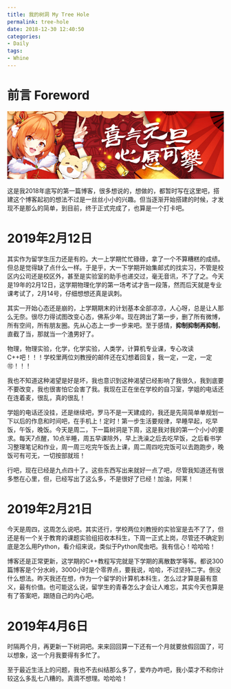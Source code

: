 ```yaml
---
title: 我的树洞 My Tree Hole
permalink: tree-hole
date: 2018-12-30 12:40:50
categories:
- Daily
tags:
- Whine
---
```


# 前言 Foreword

![](https://raw.githubusercontent.com/liutiantian233/Blog/master/20181230/about-me-1.jpg)

这是我2018年底写的第一篇博客，很多想说的，想做的，都暂时写在这里吧，搭建这个博客起初的想法不过是一丝丝小小的兴趣。但当逐渐开始搭建的时候，才发现不是那么的简单，到目前，终于正式完成了，也算是一个打卡吧。

<!-- more -->

# 2019年2月12日

其实作为留学生压力还是有的。大一上学期忙忙碌碌，拿了一个不算糟糕的成绩。但总是觉得缺了点什么一样。于是乎，大一下学期开始集邮式的找实习，不管是校区内公司还是校区外，甚至是实验室的助手也递交过，毫无音讯，不了了之。今天是19年的2月12日，这学期物理化学的第一场考试才告一段落，然而后天就是专业课考试了，2月14号，仔细想想还真是讽刺。

其实一开始心态还是崩的，上学期期末的计划基本全部凉凉，人心呀，总是让人那么无奈。很尽力得试图改变心态，佛系少年。现在跨出了第一步，删了所有微博，所有空间，所有朋友圈。先从心态上一步一步来吧。至于感情，**抑制抑制再抑制**，直截了当，那就当一个渣男好了。

物理，物理实验，化学，化学实验，人类学，计算机专业课，专心攻读C++吧！！！学校里两位刘教授的邮件还在幻想着回复，我一定，一定，一定🉑️！！！

我也不知道这种渴望是好是坏，我也意识到这种渴望已经影响了我很久，我到底要不要改变，我也很害怕它会害了我。我现在正在坐在学校的自习室，学姐的电话还在连着麦，很乱，真的很乱！

学姐的电话还没挂，还是继续吧，罗马不是一天建成的，我还是先简简单单规划一下以后的作息和时间吧，在手机上！定时！第一步生活要规律，早睡早起，吃早饭，午饭，晚饭。今天是周二，下一篇树洞是下周，这是我对我的第一个小小的要求。每天7点醒，10点半睡，周五早课除外，早上洗澡之后去吃早饭，之后看书学习整理笔记和作业，周一周三吃完午饭去上课，周二周四吃完饭可以去跑跑步，晚饭可有可无，一切按部就班！

行吧，现在已经是九点四十了。这些东西写出来就好一点了吧，尽管我知道还有很多憋在心里，但，已经写出了这么多，不是很好了已经！加油，阿莱！

# 2019年2月21日

今天是周四，这周怎么说吧。其实还行，学校两位刘教授的实验室是去不了了，但还是有一个关于教育的课题实验组招收本科生，下周一正式上岗，尽管还不确定到底是怎么用Python，看介绍来说，类似于Python爬虫吧。我有信心！哈哈哈！

博客还是正常更新，这学期的C++教程写完就是下学期的离散数学等等。都说300篇博客是个分水岭，3000小时是个零界点，要我说，哈哈，不过坚持二字。倒没什么想法。昨天我还在想，作为一个留学的计算机本科生，怎么过才算是最有意义，最有价值。也可能这么说，留学生的青春怎么才会让人难忘，其实今天也算是有了答案吧，跟随自己的内心吧。

# 2019年4月6日

时隔两个月，再更新一下树洞吧。来来回回算一下还有一个月就要放假回国了，可以想象，这一个月我要得有多忙了。

至于最近生活上的问题，我也不去纠结那么多了，爱咋办咋吧，我小菜才不和你计较这么多乱七八糟的。真滴不想理。哈哈哈！